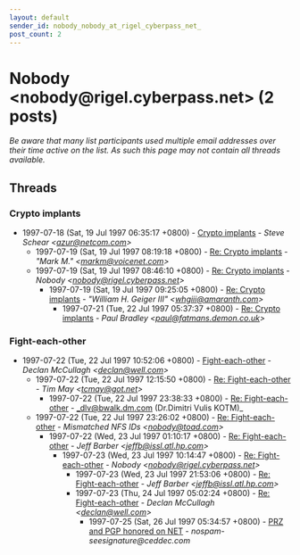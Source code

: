 ```yaml
---
layout: default
sender_id: nobody_nobody_at_rigel_cyberpass_net_
post_count: 2
---
```


# Nobody <nobody<span>@</span>rigel.cyberpass.net> (2 posts)

_Be aware that many list participants used multiple email addresses over their time active on the list. As such this page may not contain all threads available._

## Threads

### Crypto implants
+ 1997-07-18 (Sat, 19 Jul 1997 06:35:17 +0800) - [Crypto implants](/archive/1997/07/78b6a4572d96d5b73838773b06c2a0ec86049a0eae83a5ccb9b3ac584cdba9bc) - _Steve Schear \<azur@netcom.com\>_
  + 1997-07-19 (Sat, 19 Jul 1997 08:19:18 +0800) - [Re: Crypto implants](/archive/1997/07/f888d0f9e554ab99b07f2e2a2496567ff758bed995a3f2ee5bd68c615535f77b) - _"Mark M." \<markm@voicenet.com\>_
  + 1997-07-19 (Sat, 19 Jul 1997 08:46:10 +0800) - [Re: Crypto implants](/archive/1997/07/d4235567a57cca5b35cc1b5116278cd396aaad4d8bd38463c1e257da42935f80) - _Nobody \<nobody@rigel.cyberpass.net\>_
    + 1997-07-19 (Sat, 19 Jul 1997 09:25:05 +0800) - [Re: Crypto implants](/archive/1997/07/b9650ef03e3cdcad1209c772290aa34de66f103a24f30dd377771da1d815fd48) - _"William H. Geiger III" \<whgiii@amaranth.com\>_
      + 1997-07-21 (Tue, 22 Jul 1997 05:37:37 +0800) - [Re: Crypto implants](/archive/1997/07/c32df91e23d2f81e09277977fd43392a98308d876e247d460d1c3e3fc5df443c) - _Paul Bradley \<paul@fatmans.demon.co.uk\>_

### Fight-each-other
+ 1997-07-22 (Tue, 22 Jul 1997 10:52:06 +0800) - [Fight-each-other](/archive/1997/07/39c845a1caadae440ea72df8b2c34f9ebc5cb6b38ff39bb7cd5f15cdea37a80b) - _Declan McCullagh \<declan@well.com\>_
  + 1997-07-22 (Tue, 22 Jul 1997 12:15:50 +0800) - [Re: Fight-each-other](/archive/1997/07/7ee02c2091020cdfeb787d048ae0bf7afcb56ea834d1ccc4e5c0943fbfafd3c0) - _Tim May \<tcmay@got.net\>_
    + 1997-07-22 (Tue, 22 Jul 1997 23:38:33 +0800) - [Re: Fight-each-other](/archive/1997/07/cf5971c927b50f6244d732f4ba81a6f6d3caf8b295837f8104e4d7ca33d35422) - _dlv@bwalk.dm.com (Dr.Dimitri Vulis KOTM)_
  + 1997-07-22 (Tue, 22 Jul 1997 23:26:02 +0800) - [Re: Fight-each-other](/archive/1997/07/6078fc67582a725a326628ee050d7d6f76122b2788d22d4a16440efe03cbe3c6) - _Mismatched NFS IDs \<nobody@toad.com\>_
    + 1997-07-22 (Wed, 23 Jul 1997 01:10:17 +0800) - [Re: Fight-each-other](/archive/1997/07/9003e6140b5d3b4830d7a69682315a3bfef3adf9780dd39a4e62bd9f44533eb9) - _Jeff Barber \<jeffb@issl.atl.hp.com\>_
      + 1997-07-23 (Wed, 23 Jul 1997 10:14:47 +0800) - [Re: Fight-each-other](/archive/1997/07/77e30c451395028ecb4604eb8cc74b3e37768c40ebed15850f6be491d7fe029c) - _Nobody \<nobody@rigel.cyberpass.net\>_
        + 1997-07-23 (Wed, 23 Jul 1997 21:53:06 +0800) - [Re: Fight-each-other](/archive/1997/07/ccade296e37de941dd611d92616d1fb4dc24364dbca1144614e85b392d9b7692) - _Jeff Barber \<jeffb@issl.atl.hp.com\>_
        + 1997-07-23 (Thu, 24 Jul 1997 05:02:24 +0800) - [Re: Fight-each-other](/archive/1997/07/105f1863356dc18b13ad0c55a70f936f0b60dd9fe58f8c240b9bed6d8ee5a7e1) - _Declan McCullagh \<declan@well.com\>_
          + 1997-07-25 (Sat, 26 Jul 1997 05:34:57 +0800) - [PRZ and PGP honored on NET](/archive/1997/07/4ea3bb7d207b12f87890c579f423a3e2fabd85d9bf4f0da3ba6d7001b2342c91) - _nospam-seesignature@ceddec.com_

